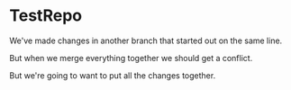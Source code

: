 # TestRepo
We've made changes in another branch that started out on the same line.

But when we merge everything together we should get a conflict.

But we're going to want to put all the changes together.
